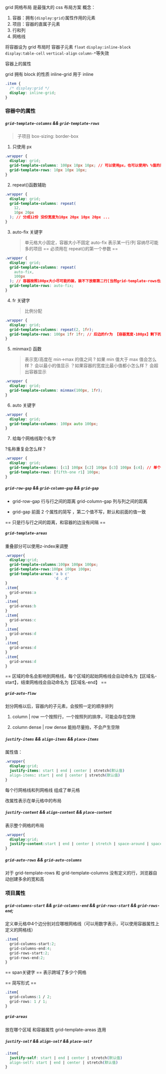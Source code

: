 grid 网格布局 是最强大的 css 布局方案
概念：

1. 容器：拥有`{display:grid}`属性作用的元素
2. 项目：容器的直属子元素
3. 行和列
4. 网格线

将容器设为 grid 布局时
容器子元素 `float` `display:inline-block` `display:table-cell` `vertical-align` `column-*`等失效

容器上的属性

grid 拥有 block 的性质
inline-grid 用于 inline

```css
.item {
  /* display:grid */
  display: inline-grid;
}
```

### 容器中的属性

##### `grid-template-columns` && `grid-template-rows`

> 子项目 box-sizing: border-box

1. 只使用 px

```css
.wrapper {
  display: grid;
  grid-template-columns: 100px 10px 10px; // 可以使用px，也可以使用% %值的是父级（容器）的宽度
  grid-template-rows: 10px 10px 10px;
}
```

2. repeat()函数辅助

```css
.wrapper {
  display: grid;
  grid-template-columns: repeat(
    12,
    10px 20px
  ); // 分成12份 没份宽度为10px 20px 10px 20px ...
}
```

3. auto-fix 关键字
   > 单元格大小固定，容器大小不固定 auto-fix 表示某一行/列 容纳尽可能多的项目
   > == 必须用在 repeat()的第一个参数 ==

```css
.wrapper {
  display: grid;
  grid-template-columns: repeat(
    auto-fix,
    100px
  ); // 容器按照100px大小尽可能的装，装不下放都第二行[当然grid-template-rows也是一样]
  grid-template-rows: auto-fix;
}
```

4. fr 关键字
   > 比例分配

```css
.wrapper {
  display: grid;
  grid-template-columns: repeat(2, 1fr);
  grid-template-rows: 100px 1fr 1fr; // 后边的fr为 【容器宽度-100px】剩下的比例分配
}
```

5. minmax() 函数
   > 表示宽/高度在 min->max 的值之间
   > ? 如果 min 值大于 max 值会怎么样？
   > 会以最小的值显示
   > ？如果容器的宽度比最小值都小怎么样？
   > 会超出容器显示

```css
.wrapper {
  display: grid;
  grid-template-columns: minmax(100px, 1fr);
}
```

6. auto 关键字

```css
.wrapper {
  display: grid;
  grid-template-columns: 100px auto 100px;
}
```

7. 给每个网格线取个名字

?名称重复会怎么样？

```css
.wrapper {
  display: grid;
  grid-template-columns: [c1] 100px [c2] 100px [c3] 100px [c4]; // 单个名字
  grid-template-rows: [fifth-one r1] 100px;
}
```

##### `grid-row-gap` && `grid-column-gap` && `grid-gap`

- grid-row-gap 行与行之间的距离 grid-column-gap 列与列之间的距离 

- grid-gap 前面 2 个属性的简写 <grid-row-gap> <grid-column-gap>，第二个值不写，默认和前面的值一致

== 只是行与行之间的距离，和容器的边没有间隔 ==

##### `grid-template-areas`

重叠部分可以使用z-index来调整
```css
.wrapper{
  display:grid;
  grid-template-columns:100px 100px 100px;
  grid-template-rows:100px 100px 100px;
  grid-template-areas:'a b c'
                      'd . d'
}
.item{
  grid-areas:a
}
.item{
  grid-areas:b
}
.item{
  grid-areas:c
}
.item{
  grid-areas:d
}
.item{
  grid-areas:d
}
.item{
  grid-areas:d
}

```
== 区域的命名会影响到网格线，每个区域的起始网格线会自动命名为【区域名-start】，结束网格线会自动命名为【区域名-end】 == 

##### `grid-auto-flow`

划分网格以后，容器内的子元素，会按照一定的顺序排列

1. column | row 
一个按照行，一个按照列的排序，可能会存在空隙

2. column dense | row dense
能拍尽量拍，不会产生空隙


##### `justify-items` && `align-items` && `place-items`

属性值：
```css
.wrapper{
  display:grid;
  justify-items: start | end | center | stretch(默认值)
  align-items: start | end | center | stretch(默认值)
}
```
每个行网格线和列网格线 组成了单元格

改属性表示在单元格中的布局


##### `justify-content` && `align-content` && `place-content`

表示整个网格的布局

```css
.wrapper{
  display:grid;
  justify-content:start | end | center | stretch | space-around | space-between | space-evenly(项目与项目之间的间隔相等，和边框之间距离也相等)
}
```

##### `grid-auto-rows` && `grid-auto-columns`

对于 grid-template-rows 和 grid-template-columns 没有定义的行，浏览器自动创建多余的宽和高


### 项目属性

##### `grid-columns-start` && `grid-columns-end` && `grid-rows-start` && `grid-rows-end`;

定义单元格中4个边分别对应哪根网格线（可以用数字表示，可以使用容器属性上定义的网格线）

```css
.item{
  grid-columns-start:2;
  grid-columns-end:4;
  grid-rows-start:2;
  grid-rows-end:2;
}
```

== span关键字 ==
表示跨域了多少个网格


== 简写形式 ==

```css
.item{
  grid-columns:1 / 2;
  grid-rows: 1 / 1;
}
```

##### `grid-areas`
 放在哪个区域
 和容器属性 grid-template-areas 连用


##### `justify-self` && `align-self` && `place-self`

```css
.item{
  justify-self: start | end | center | stretch(默认值)
  align-self: start | end | center | stretch(默认值)
}
```